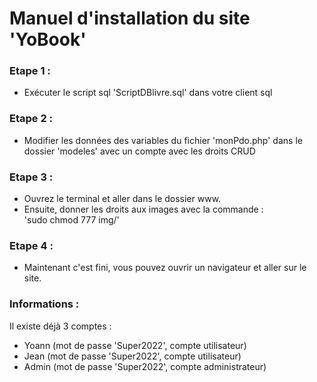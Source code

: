# Manuel d'installation du site 'YoBook'

### Etape 1 : 
- Exécuter le script sql 'ScriptDBlivre.sql' dans votre client sql

### Etape 2 : 
- Modifier les données des variables du fichier 'monPdo.php' dans le dossier 'modeles' avec un compte avec les droits CRUD

### Etape 3 :
- Ouvrez le terminal et aller dans le dossier www.<br>
- Ensuite, donner les droits aux images avec la commande :<br>
'sudo chmod 777 img/'

### Etape 4 :
- Maintenant c'est fini, vous pouvez ouvrir un navigateur et aller sur le site.

### Informations :
Il existe déjà 3 comptes :
- Yoann (mot de passe 'Super2022', compte utilisateur)
- Jean (mot de passe 'Super2022', compte utilisateur)
- Admin (mot de passe 'Super2022', compte administrateur)